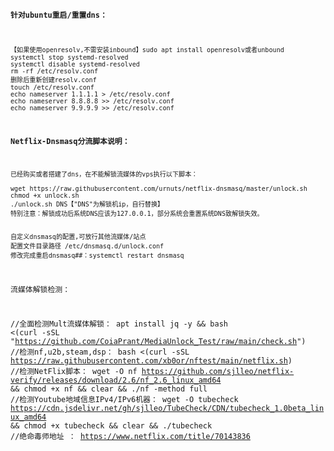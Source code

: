 <code><strong>针对ubuntu重启/重置dns：</strong>

  
  ```
【如果使用openresolv,不需安装inbound】sudo apt install openresolv或者unbound
systemctl stop systemd-resolved
systemctl disable systemd-resolved
rm -rf /etc/resolv.conf
删除后重新创建resolv.conf
touch /etc/resolv.conf
echo nameserver 1.1.1.1 > /etc/resolv.conf
echo nameserver 8.8.8.8 >> /etc/resolv.conf
echo nameserver 9.9.9.9 >> /etc/resolv.conf
```

<strong>Netflix-Dnsmasq分流脚本说明：</strong>
  ```
已经购买或者搭建了dns，在不能解锁流媒体的vps执行以下脚本：

wget https://raw.githubusercontent.com/urnuts/netflix-dnsmasq/master/unlock.sh
chmod +x unlock.sh
./unlock.sh DNS【"DNS"为解锁机ip，自行替换】
特别注意：解锁成功后系统DNS应该为127.0.0.1，部分系统会重置系统DNS致解锁失效。


自定义dnsmasq的配置,可放行其他流媒体/站点
配置文件目录路径 /etc/dnsmasq.d/unlock.conf
修改完成重启dnsmasq##：systemctl restart dnsmasq
```


流媒体解锁检测：

//全面检测Mult流媒体解锁：
apt install jq -y && bash <(curl -sSL "https://github.com/CoiaPrant/MediaUnlock_Test/raw/main/check.sh")
//检测nf,u2b,steam,dsp：
bash <(curl -sSL https://raw.githubusercontent.com/xb0or/nftest/main/netflix.sh)
//检测NetFlix脚本：
wget -O nf https://github.com/sjlleo/netflix-verify/releases/download/2.6/nf_2.6_linux_amd64 && chmod +x nf && clear && ./nf -method full
//检测Youtube地域信息IPv4/IPv6机器：
wget -O tubecheck https://cdn.jsdelivr.net/gh/sjlleo/TubeCheck/CDN/tubecheck_1.0beta_linux_amd64 && chmod +x tubecheck && clear && ./tubecheck
//绝命毒师地址 ： https://www.netflix.com/title/70143836

</code>
